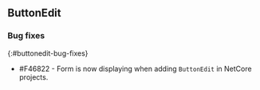 ## ButtonEdit

### Bug fixes
{:#buttonedit-bug-fixes}

* \#F46822 - Form is now displaying when adding `ButtonEdit` in NetCore projects.
